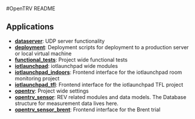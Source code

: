 #OpenTRV README

## Applications

* [**dataserver**](https://github.com/opentrv/janus/tree/master/dataserver): UDP server functionality
* [**deployment**](https://github.com/opentrv/janus/tree/master/deployment): Deployment scripts for deployment to a production server or local virtual machine
* [**functional_tests**](https://github.com/opentrv/janus/tree/master/functional_tests): Project wide functional tests
* [**iotlaunchpad**](https://github.com/opentrv/janus/tree/master/iotlaunchpad): iotlaunchpad wide modules
* [**iotlaunchpad_indoors**](https://github.com/opentrv/janus/tree/master/iotlaunchpad_indoors): Frontend interface for the iotlaunchpad room monitoring project
* [**iotlaunchpad_tfl**](https://github.com/opentrv/janus/tree/master/iotlaunchpad_tfl): Frontend interface for the iotlaunchpad TFL project
* [**opentrv**](https://github.com/opentrv/janus/tree/master/opentrv/janus): Project wide settings
* [**opentrv_sensor**](https://github.com/opentrv/janus/tree/master/opentrv_sensor): REV related modules and data models. The Database structure for measurement data lives here.
* [**opentrv_sensor_brent**](https://github.com/opentrv/janus/tree/master/opentrv_sensor_brent): Frontend interface for the Brent trial
